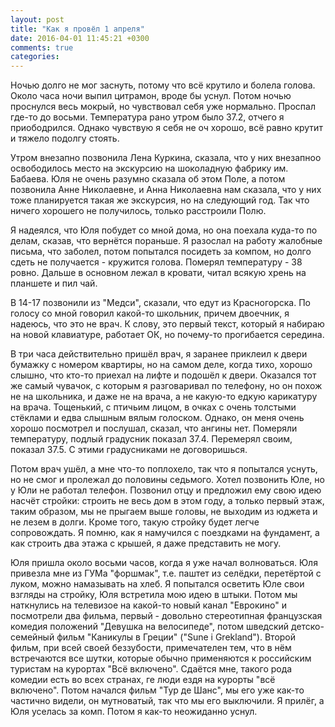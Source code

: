 ```yaml
---
layout: post
title: "Как я провёл 1 апреля"
date: 2016-04-01 11:45:21 +0300
comments: true
categories: 
---
```

Ночью долго не мог заснуть, потому что всё крутило и болела голова. Около часа ночи выпил цитрамон, вроде бы уснул. Потом ночью проснулся весь мокрый, но чувствовал себя уже нормально. Проспал где-то до восьми. Температура рано утром было 37.2, отчего я приободрился. Однако чувствую я себя не оч хорошо, всё равно крутит и тяжело подолгу стоять.

Утром внезапно позвонила Лена Куркина, сказала, что у них внезапноо освободилось место на экскурсию на шоколадную фабрику им. Бабаева. Юля не очень разумно сказала об этом Поле, а потом позвонила Анне Николаевне, и Анна Николаевна нам сказала, что у них тоже планируется такая же экскурсия, но на следующий год. Так что ничего хорошего не получилось, только расстроили Полю.

Я надеялся, что Юля побудет со мной дома, но она поехала куда-то по делам, сказав, что вернётся пораньше. Я разослал на работу жалобные письма, что заболел, потом попытался посидеть за компом, но долго сдеть не получается - кружится голова. Померял температуру - 38 ровно. Дальше в основном лежал в кровати, читал всякую хрень на планшете и пил чай.

В 14-17 позвонили из "Медси", сказали, что едут из Красногорска. По голосу со мной говорил какой-то школьник, причем двоечник, я надеюсь, что это не врач. К слову, это первый текст, который я набираю на новой клавиатуре, работает ОК, но почему-то прогибается середина.

В три часа действительно пришёл врач, я заранее приклеил к двери бумажку с номером квартиры, но на самом деле, когда тихо, хорошо слышно, что кто-то приехал на лифте и подошёл к двери. Оказался тот же самый чувачок, с которым я разговаривал по телефону, но он похож не на школьника, и даже не на врача, а не какую-то едкую карикатуру на врача. Тощенький, с птичьим лицом, в очках с очень толстыми стёклами и едва слышным вялым голоском. Однако, он меня очень хорошо посмотрел и послушал, сказал, что ангины нет. Померяли температуру, подлый градусник показал 37.4. Перемерял своим, показал 37.5. С этими градусниками не договоришься.

Потом врач ушёл, а мне что-то поплохело, так что я попытался уснуть, но не смог и пролежал до половины седьмого. Хотел позвонить Юле, но у Юли не работал телефон. Позвонил отцу и предложил ему свою идею насчёт стройки: строить не весь дом в этом году, а только первый этаж, таким образом, мы не прыгаем выше головы, не выходим из юджета и не лезем в долги. Кроме того, такую стройку будет легче сопровождать. Я помню, как я намучился с поездками на фундамент, а как строить два этажа с крышей, я даже представить не могу.

Юля пришла около восьми часов, когда я уже начал волноваться. Юля привезла мне из ГУМа "форшмак", т.е. паштет из селёдки, перетёртой с луком, можно намазывать на хлеб. Я попытался осветить Юле свои взгляды на стройку, Юля встретила мою идею в штыки. Потом мы наткнулись на телевизое на какой-то новый канал "Еврокино" и посмотрели два фильма, первый - довольно стереотипная французская комедия положений "Девушка на велосипеде", потом шведский детско-семейный фильм "Каникулы в Греции" ("Sune i Grekland"). Второй фильм, при всей своей беззубости, примечателен тем, что в нём встречаются все шутки, которые обычно применяются к российским туристам на курортах "Всё включено". Сдаётся мне, такого рода комедии есть во всех странах, ге люди ездя на курорты "всё включено". Потом начался фильм "Тур де Шанс", мы его уже как-то частично видели, он мутноватый, так что мы его выключили. Я прилёг, а Юля уселась за комп. Потом я как-то неожиданно уснул. 